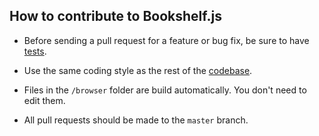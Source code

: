 ## How to contribute to Bookshelf.js

* Before sending a pull request for a feature or bug fix, be sure to have
[tests](https://github.com/tgriesser/bookshelf/tree/master/test).

* Use the same coding style as the rest of the
[codebase](https://github.com/tgriesser/bookshelf/blob/master/bookshelf.js).

* Files in the `/browser` folder are build automatically. You don't need to edit them.

* All pull requests should be made to the `master` branch.
